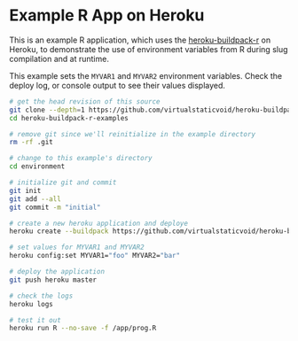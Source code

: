 # Example R App on Heroku

This is an example R application, which uses the [heroku-buildpack-r](https://github.com/virtualstaticvoid/heroku-buildpack-r) on Heroku,
to demonstrate the use of environment variables from R during slug compilation and at runtime.

This example sets the `MYVAR1` and `MYVAR2` environment variables. Check the deploy log, or console output to see their values displayed.

```bash
# get the head revision of this source
git clone --depth=1 https://github.com/virtualstaticvoid/heroku-buildpack-r-examples.git
cd heroku-buildpack-r-examples

# remove git since we'll reinitialize in the example directory
rm -rf .git

# change to this example's directory
cd environment

# initialize git and commit
git init
git add --all
git commit -m "initial"

# create a new heroku application and deploye
heroku create --buildpack https://github.com/virtualstaticvoid/heroku-buildpack-r.git#heroku-16

# set values for MYVAR1 and MYVAR2
heroku config:set MYVAR1="foo" MYVAR2="bar"

# deploy the application
git push heroku master

# check the logs
heroku logs

# test it out
heroku run R --no-save -f /app/prog.R
```
